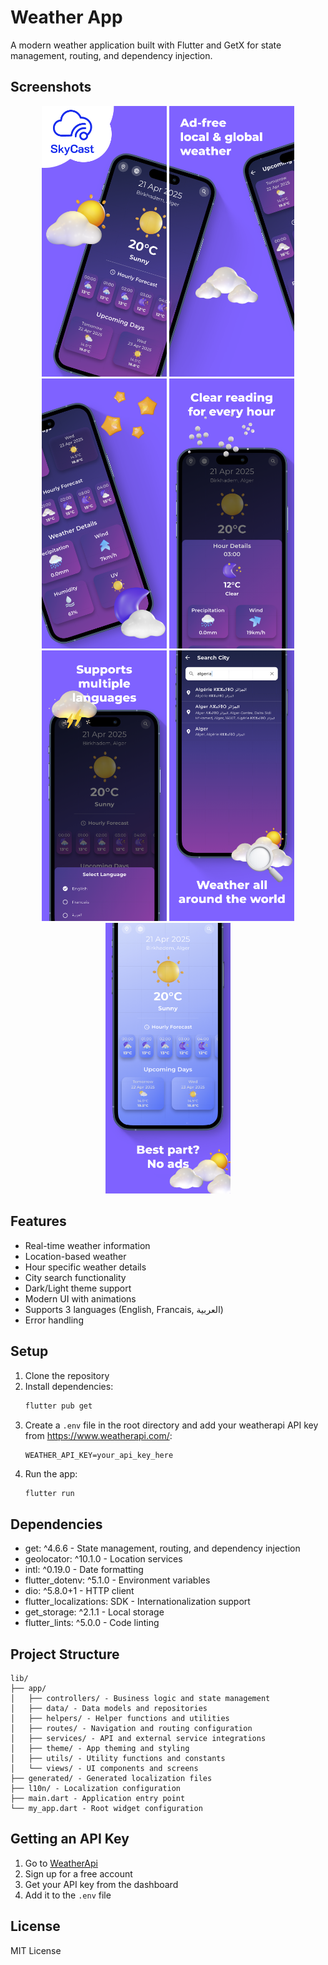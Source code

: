# Weather App

A modern weather application built with Flutter and GetX for state management, routing, and dependency injection.

## Screenshots

<div align="center">
  <img src="assets/screenshots/Preview.png" width="200" alt="Home Screen"/>
  <img src="assets/screenshots/Preview-1.png" width="200" alt="Home Screen"/>
  <img src="assets/screenshots/Preview-2.png" width="200" alt="Weather Details"/>
  <img src="assets/screenshots/Preview-3.png" width="200" alt="Search Screen"/>
  <img src="assets/screenshots/Preview-4.png" width="200" alt="Settings"/>
  <img src="assets/screenshots/Preview-5.png" width="200" alt="Dark Theme"/>
  <img src="assets/screenshots/Preview-6.png" width="200" alt="Light Theme"/>
</div>

## Features

- Real-time weather information
- Location-based weather
- Hour specific weather details
- City search functionality
- Dark/Light theme support
- Modern UI with animations
- Supports 3 languages (English, Francais, العربية)
- Error handling

## Setup

1. Clone the repository
2. Install dependencies:
   ```bash
   flutter pub get
   ```
3. Create a `.env` file in the root directory and add your weatherapi API key from https://www.weatherapi.com/:
   ```
   WEATHER_API_KEY=your_api_key_here
   ```
4. Run the app:
   ```bash
   flutter run
   ```

## Dependencies

- get: ^4.6.6 - State management, routing, and dependency injection
- geolocator: ^10.1.0 - Location services
- intl: ^0.19.0 - Date formatting
- flutter_dotenv: ^5.1.0 - Environment variables
- dio: ^5.8.0+1 - HTTP client
- flutter_localizations: SDK - Internationalization support
- get_storage: ^2.1.1 - Local storage
- flutter_lints: ^5.0.0 - Code linting

## Project Structure

```
lib/
├── app/
│   ├── controllers/ - Business logic and state management
│   ├── data/ - Data models and repositories
│   ├── helpers/ - Helper functions and utilities
│   ├── routes/ - Navigation and routing configuration
│   ├── services/ - API and external service integrations
│   ├── theme/ - App theming and styling
│   ├── utils/ - Utility functions and constants
│   └── views/ - UI components and screens
├── generated/ - Generated localization files
├── l10n/ - Localization configuration
├── main.dart - Application entry point
└── my_app.dart - Root widget configuration
```

## Getting an API Key

1. Go to [WeatherApi](https://www.weatherapi.com/)
2. Sign up for a free account
3. Get your API key from the dashboard
4. Add it to the `.env` file

## License

MIT License
